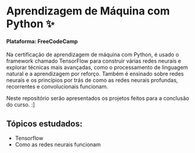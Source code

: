 # Aprendizagem de Máquina com Python ✨

<h4> Plataforma: FreeCodeCamp </h4>

Na certificação de aprendizagem de máquina com Python, é usado o framework chamado TensorFlow para construir várias redes neurais e explorar técnicas mais avançadas, como o processamento de linguagem natural e a aprendizagem por reforço. Também é ensinado sobre redes neurais e os princípios por trás de como as redes neurais profundas, recorrentes e convolucionais funcionam.

Neste repositório serão apresentados os projetos feitos para a conclusão do curso. :]

<h2>Tópicos estudados: </h2>

- Tensorflow
- Como as redes neurais funcionam
